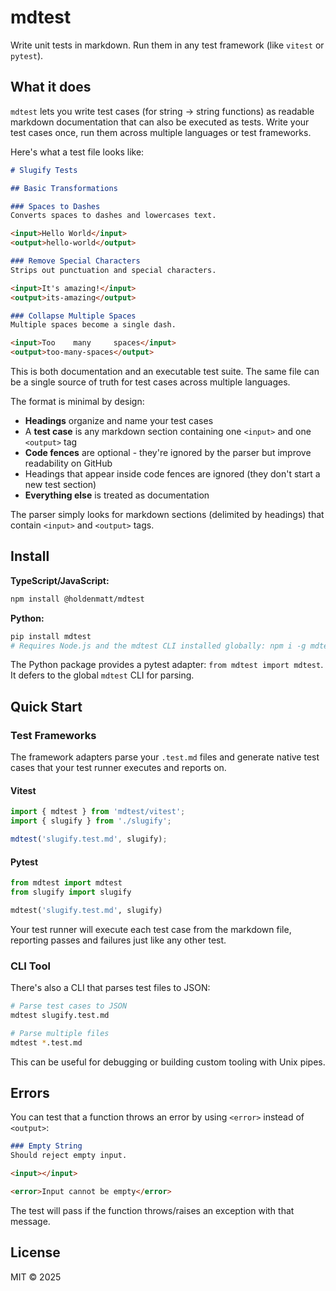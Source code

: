 # mdtest

Write unit tests in markdown. Run them in any test framework (like `vitest` or `pytest`).

## What it does

`mdtest` lets you write test cases (for string -> string functions) as readable markdown documentation that can also be executed as tests. Write your test cases once, run them across multiple languages or test frameworks.

Here's what a test file looks like:

```markdown
# Slugify Tests

## Basic Transformations

### Spaces to Dashes
Converts spaces to dashes and lowercases text.

<input>Hello World</input>
<output>hello-world</output>

### Remove Special Characters
Strips out punctuation and special characters.

<input>It's amazing!</input>
<output>its-amazing</output>

### Collapse Multiple Spaces
Multiple spaces become a single dash.

<input>Too    many     spaces</input>
<output>too-many-spaces</output>
```

This is both documentation and an executable test suite. The same file can be a single source of truth for test cases across multiple languages.

The format is minimal by design:

- **Headings** organize and name your test cases
- A **test case** is any markdown section containing one `<input>` and one `<output>` tag
- **Code fences** are optional - they're ignored by the parser but improve readability on GitHub
- Headings that appear inside code fences are ignored (they don't start a new test section)
- **Everything else** is treated as documentation

The parser simply looks for markdown sections (delimited by headings) that contain `<input>` and `<output>` tags.

## Install

**TypeScript/JavaScript:**

```bash
npm install @holdenmatt/mdtest
```

**Python:**

```bash
pip install mdtest
# Requires Node.js and the mdtest CLI installed globally: npm i -g mdtest
```
The Python package provides a pytest adapter: `from mdtest import mdtest`.
It defers to the global `mdtest` CLI for parsing.

## Quick Start

### Test Frameworks

The framework adapters parse your `.test.md` files and generate native test cases that your test runner executes and reports on.

#### Vitest

```typescript
import { mdtest } from 'mdtest/vitest';
import { slugify } from './slugify';

mdtest('slugify.test.md', slugify);
```

#### Pytest

```python
from mdtest import mdtest
from slugify import slugify

mdtest('slugify.test.md', slugify)
```

Your test runner will execute each test case from the markdown file, reporting passes and failures just like any other test.

### CLI Tool

There's also a CLI that parses test files to JSON:

```bash
# Parse test cases to JSON
mdtest slugify.test.md

# Parse multiple files
mdtest *.test.md
```

This can be useful for debugging or building custom tooling with Unix pipes.

## Errors

You can test that a function throws an error by using `<error>` instead of `<output>`:

```markdown
### Empty String
Should reject empty input.

<input></input>

<error>Input cannot be empty</error>
```

The test will pass if the function throws/raises an exception with that message.

## License

MIT © 2025
